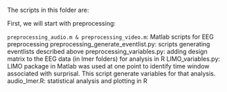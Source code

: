 The scripts in this folder are:

First, we will start with preprocessing: 

`preprocessing_audio.m & preprocessing_video.m`: Matlab scripts for EEG preprocessing
preprocessing_generate_eventlist.py: scripts generating eventlists described above
preprocessing_variables.py: adding design matrix to the EEG data (in lmer folders) for analysis in R
LIMO_variables.py: LIMO package in Matlab was used at one point to identify time window associated with surprisal. This script generate variables for that analysis.
audio_lmer.R: statistical analysis and plotting in R
